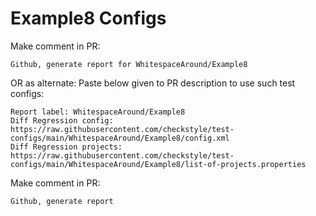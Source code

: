 # Example8 Configs
Make comment in PR:
```
Github, generate report for WhitespaceAround/Example8
```
OR as alternate:
Paste below given to PR description to use such test configs:
```
Report label: WhitespaceAround/Example8
Diff Regression config: https://raw.githubusercontent.com/checkstyle/test-configs/main/WhitespaceAround/Example8/config.xml
Diff Regression projects: https://raw.githubusercontent.com/checkstyle/test-configs/main/WhitespaceAround/Example8/list-of-projects.properties
```
Make comment in PR:
```
Github, generate report
```
